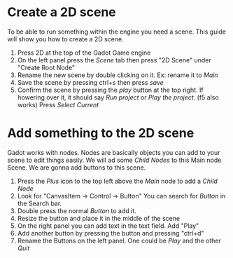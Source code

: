 # Create a 2D scene

To be able to run something within the engine you need a scene. This guide will show you how to create a 2D scene.

1. Press 2D at the top of the Gadot Game engine
1. On the left panel press the *Scene* tab then press "2D Scene" under "Create Root Node"
1. Rename the new scene by double clicking on it. Ex: rename it to *Main*
1. Save the scene by pressing ctrl+s then press *save*
1. Confirm the scene by pressing the *play* button at the top right. If howering over it, it should say *Run project* or *Play the project*. (f5 also works) Press *Select Current*

# Add something to the 2D scene

Gadot works with nodes. Nodes are basically objects you can add to your scene to edit things easily. We will ad some *Child Nodes* to this Main node Scene. We are gonna add buttons to this scene.

1. Press the *Plus* icon to the top left above the *Main* node to add a *Child Node*
1. Look for "CanvasItem -> Control -> Button" You can search for *Button* in the Search bar.
1. Double press the normal *Button* to add it.
1. Resize the button and place it in the middle of the scene
1. On the right panel you can add text in the text field. Add "Play"
1. Add another button by pressing the button and pressing "ctrl+d"
1. Rename the Buttons on the left panel. One could be *Play* and the other *Quit*